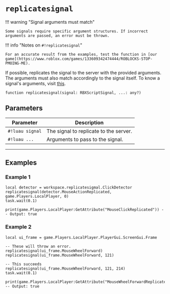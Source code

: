 # `replicatesignal`

!!! warning "Signal arguments must match"

    Some signals require specific argument structures. If incorrect arguments are passed, an error must be thrown.

!!! info "Notes on `#!replicatesignal`"
    
    For an accurate result from the examples, test the function in [our game](https://www.roblox.com/games/133609342474444/ROBLOCKS-STOP-PMOING-ME).


If possible, replicates the signal to the server with the provided arguments. The arguments must also match accordingly to the signal itself. To know a signal's arguments, visit [this](https://robloxapi.github.io/ref/).

```luau
function replicatesignal(signal: RBXScriptSignal, ...: any?)
```

## Parameters

| Parameter         | Description                                            |
|------------------|--------------------------------------------------------|
| `#!luau signal`    | The signal to replicate to the server.                |
| `#!luau ...`       | Arguments to pass to the signal. |

---

## Examples


### Example 1

```luau title="Replicating a ClickDetector interaction" linenums="1"
local detector = workspace.replicatesigmal.ClickDetector
replicatesignal(detector.MouseActionReplicated, game.Players.LocalPlayer, 0)
task.wait(0.1)

print(game.Players.LocalPlayer:GetAttribute("MouseClickReplicated")) -- Output: true
```

### Example 2

```luau title="Incorrect argument usage" linenums="1"
local ui_frame = game.Players.LocalPlayer.PlayerGui.ScreenGui.Frame

-- These will throw an error.
replicatesignal(ui_frame.MouseWheelForward)
replicatesignal(ui_frame.MouseWheelForward, 121)

-- This succeeds
replicatesignal(ui_frame.MouseWheelForward, 121, 214)
task.wait(0.1)

print(game.Players.LocalPlayer:GetAttribute("MouseWheelForwardReplicated")) -- Output: true
```
